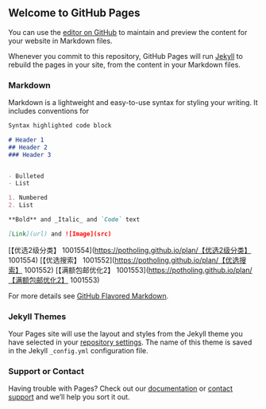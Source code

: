 ## Welcome to GitHub Pages

You can use the [editor on GitHub](https://github.com/potholing/plan/edit/master/README.md) to maintain and preview the content for your website in Markdown files.

Whenever you commit to this repository, GitHub Pages will run [Jekyll](https://jekyllrb.com/) to rebuild the pages in your site, from the content in your Markdown files.

### Markdown

Markdown is a lightweight and easy-to-use syntax for styling your writing. It includes conventions for

```markdown
Syntax highlighted code block

# Header 1
## Header 2
### Header 3


- Bulleted
- List

1. Numbered
2. List

**Bold** and _Italic_ and `Code` text

[Link](url) and ![Image](src)
```
[【优选2级分类】 1001554](https://potholing.github.io/plan/【优选2级分类】 1001554)
[【优选搜索】 1001552](https://potholing.github.io/plan/【优选搜索】 1001552)
[【满额包邮优化2】 1001553](https://potholing.github.io/plan/【满额包邮优化2】 1001553)


For more details see [GitHub Flavored Markdown](https://guides.github.com/features/mastering-markdown/).

### Jekyll Themes

Your Pages site will use the layout and styles from the Jekyll theme you have selected in your [repository settings](https://github.com/potholing/plan/settings). The name of this theme is saved in the Jekyll `_config.yml` configuration file.

### Support or Contact

Having trouble with Pages? Check out our [documentation](https://help.github.com/categories/github-pages-basics/) or [contact support](https://github.com/contact) and we’ll help you sort it out.
